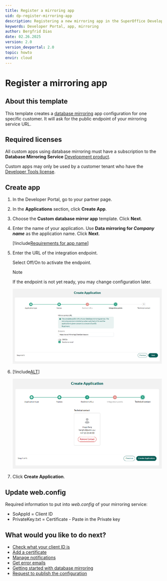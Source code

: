 ```yaml
---
title: Register a mirroring app
uid: dp-register-mirroring-app
description: Registering a new mirroring app in the SuperOffice Developer Portal.
keywords: Developer Portal, app, mirroring
author: Bergfrid Dias
date: 02.26.2025
version: 2.0
version_devportal: 2.0
topic: howto
envir: cloud
---
```


# Register a mirroring app

## About this template

This template creates a [database mirroring][6] app configuration for one specific customer. It will ask for the public endpoint of your mirroring service URL.

## Required licenses

All custom apps using database mirroring must have a subscription to the **Database Mirroring Service** [Development product][5].

Custom apps may only be used by a customer tenant who have the [Developer Tools license][4].

## Create app

1. In the Developer Portal, go to your partner page.

2. In the **Applications** section, click **Create App**.

3. Choose the **Custom database mirror app** template. Click **Next**.

4. Enter the name of your application. Use **Data mirroring for *Company name*** as the application name. Click **Next**.

    [!include[Requirements for app name](includes/note-app-name.md)]

5. Enter the URL of the integration endpoint.

    Select Off/On to activate the endpoint.

    > [!NOTE]
    > If the endpoint is not yet ready, you may change configuration later.

    ![Mirroring service URL -screenshot][img1]

6. [!include[ALT](includes/set-technical-contact.md)]

    ![Developer Portal set technical contact when creating app -screenshot][img5]

7. Click **Create Application**.

## Update web.config

Required information to put into *web.config* of your mirroring service:

* SoAppId = Client ID
* PrivateKey.txt = Certificate - Paste in the Private key

## What would you like to do next?

* [Check what your client ID is][17]
* [Add a certificate][19]
* [Manage notifications][2]
* [Get error emails][3]
* [Getting started with database mirroring][7]
* [Request to publish the configuration][18]

<!-- Referenced links -->
[2]: ../best-practices/tenant-status/get-notifications.md
[3]: ../best-practices/error-emails.md
[4]: ../../admin/license/expander-services/tool-box.md
[5]: ../../admin/license/expander-services/index.md#development-products
[6]: ../../mirroring/overview.md
[7]: ../../mirroring/getting-started/create-wfc.md
[18]: request-to-publish.md
[17]: config/find-clientid.md
[19]: config/new-certificate.md

<!-- Referenced images -->
[img1]: media/mirror-service-url.png
[img5]: media/select-technical-contact.png
